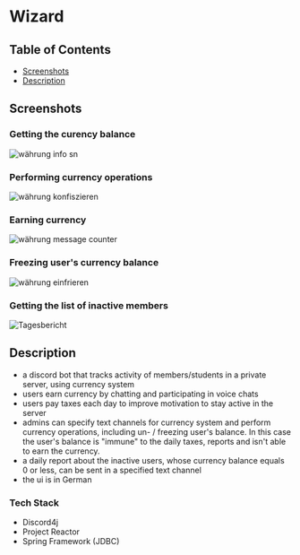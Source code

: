 # Wizard

## Table of Contents

- [Screenshots](#screenshots)
- [Description](#description)

## Screenshots

### Getting the curency balance
<p>
  <img style="max-width: 100%; height: auto;" alt="währung info sn" src="https://github.com/user-attachments/assets/d4c9a805-4b5c-48c2-bd0a-b522b1b69886">
</p>

### Performing currency operations

<p>
  <img style="max-width: 100%; height: auto;" alt="währung konfiszieren" src="https://github.com/user-attachments/assets/1e389a85-5b86-4470-94da-8ec7a28c908c">
</p>

### Earning currency
<p>
  <img style="max-width: 100%; height: auto;" alt="währung message counter" src="https://github.com/user-attachments/assets/5eca9a23-806c-4bbe-aaf0-9a19be22afb5">

</p>

### Freezing user's currency balance
<p>
  <img style="max-width: 100%; height: auto;" alt="währung einfrieren" src="https://github.com/user-attachments/assets/0c3f51b6-bae1-41dc-b308-757411d8f05c">
</p>

### Getting the list of inactive members
<p>
  <img style="max-width: 100%; height: auto;" alt="Tagesbericht " src="https://github.com/user-attachments/assets/0141216a-844a-42be-99ee-475b2a51ecf5">
</p>

## Description
- a discord bot that tracks activity of members/students in a private server, using currency system
- users earn currency by chatting and participating in voice chats
- users pay taxes each day to improve motivation to stay active in the server
- admins can specify text channels for currency system and perform currency operations, including un- / freezing user's balance. In this case the user's balance is "immune" to the daily taxes, reports and isn't able to earn the currency. 
- a daily report about the inactive users, whose currency balance equals 0 or less, can be sent in a specified text channel
- the ui is in German

### Tech Stack
- Discord4j
- Project Reactor
- Spring Framework (JDBC)
  


